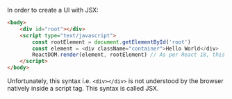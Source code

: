 
In order to create a UI with JSX:

```html
<body>
    <div id="root"></div>
    <script type="text/javascript">
        const rootElement = document.getElementById('root')
        const element = <div className="container">Hello World</div>
        ReactDOM.render(element, rootElement) // As per React 18, this is not the way to attach the app to the root element
    </script>
</body>
```

Unfortunately, this syntax i.e. `<div></div>` is not understood by the browser natively inside a script tag. This syntax is called JSX.
